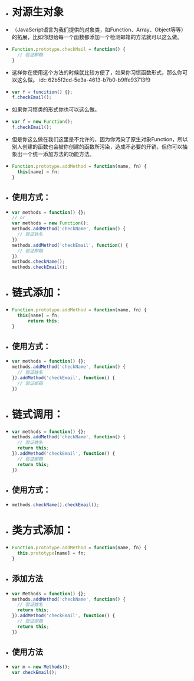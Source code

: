 - # 对源生对象
- （JavaScript语言为我们提供的对象类，如Function、Array、Object等等）的拓展，比如你想给每一个函数都添加一个检测邮箱的方法就可以这么做。
- ```js
  Function.prototype.checkMail = function() {
    // 验证邮箱
  }
  ```
- 这样你在使用这个方法的时候就比较方便了，如果你习惯函数形式，那么你可以这么做。
  id:: 62b5f2cd-5e3a-4613-b7b0-b9ffe93713f9
- ```js
  var f = funcition() {};
  f.checkEmail();
  ```
- 如果你习惯类的形式你也可以这么做。
- ```js
  var f = new Function();
  f.checkEmail();
  ```
- 但是你这么做在我们这里是不允许的，因为你污染了原生对象Function，所以别人创建的函数也会被你创建的函数所污染，造成不必要的开销，但你可以抽象出一个统一添加方法的功能方法。
- ```js
  Function.prototype.addMethod = function(name, fn) {
    this[name] = fn;
  }
  ```
- ## 使用方式：
- ```js
  var methods = function() {};
  // or
  var methods = new Function();
  methods.addMethod('checkName', function() {
    // 验证姓名
  })
  methods.addMethod('checkEmail', function() {
    // 验证邮箱
  })
  methods.checkName();
  methods.checkEmail();
  ```
- # 链式添加：
- ```js
  Function.prototype.addMethod = function(name, fn) { 
  	this[name] = fn;
    	return this;
  }
  ```
- ## 使用方式：
- ```js
  var methods = function() {};
  methods.addMethod('checkName', function() {
    // 验证姓名
  }).addMethod('checkEmail', function() {
    // 验证邮箱
  })
  ```
- # 链式调用：
- ```js
  var methods = function() {};
  methods.addMethod('checkName', function() {
    // 验证姓名
    return this;
  }).addMethod('checkEmail', function() {
    // 验证邮箱
    return this;
  })
  ```
- ## 使用方式：
- ```js
  methods.checkName().checkEmail();
  ```
- # 类方式添加：
- ```js
  Function.prototype.addMethod = function(name, fn) {
    this.prototype[name] = fn;
  }
  ```
- ## 添加方法
- ```js
  var Methods = function() {};
  methods.addMethod('checkName', function() {
    // 验证姓名
    return this;
  }).addMethod('checkEmail', function() {
    // 验证邮箱
    return this;
  })
  ```
- ## 使用方法
- ```js
  var m = new Methods();
  var checkEmail();
  ```